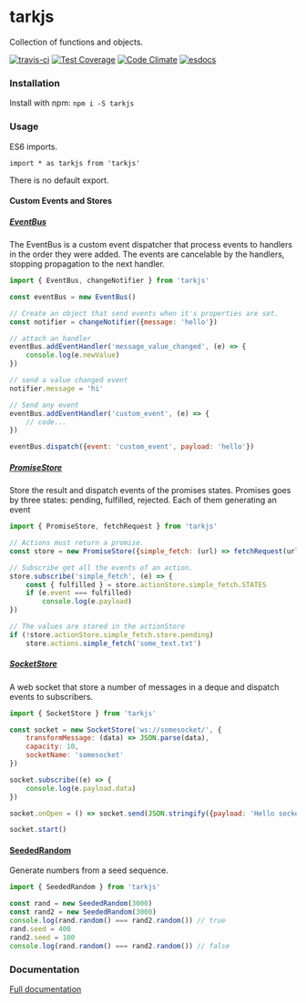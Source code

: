 # tarkjs

Collection of functions and objects.

[![travis-ci](https://travis-ci.org/T4rk1n/tarkjs.svg?branch=master)](https://travis-ci.org/T4rk1n/tarkjs)
[![Test Coverage](https://codeclimate.com/github/T4rk1n/tarkjs/badges/coverage.svg)](https://codeclimate.com/github/T4rk1n/tarkjs/coverage)
[![Code Climate](https://codeclimate.com/github/T4rk1n/tarkjs/badges/gpa.svg)](https://codeclimate.com/github/T4rk1n/tarkjs/)
[![esdocs](https://doc.esdoc.org/github.com/T4rk1n/tarkjs/badge.svg)](https://doc.esdoc.org/github.com/T4rk1n/tarkjs/)

### Installation

Install with npm: `npm i -S tarkjs`

### Usage

ES6 imports.

`import * as tarkjs from 'tarkjs' `

There is no default export.

#### Custom Events and Stores

##### [EventBus](https://doc.esdoc.org/github.com/T4rk1n/tarkjs/class/src/event-bus/event-bus.js~EventBus.html)

The EventBus is a custom event dispatcher that process events to handlers 
in the order they were added. The events are cancelable by the handlers, 
stopping propagation to the next handler.

```javascript
import { EventBus, changeNotifier } from 'tarkjs'

const eventBus = new EventBus()

// Create an object that send events when it's properties are set.
const notifier = changeNotifier({message: 'hello'})

// attach an handler
eventBus.addEventHandler('message_value_changed', (e) => {
    console.log(e.newValue)
})

// send a value changed event
notifier.message = 'hi'

// Send any event 
eventBus.addEventHandler('custom_event', (e) => {
    // code...
})

eventBus.dispatch({event: 'custom_event', payload: 'hello'})
```

##### [PromiseStore](https://doc.esdoc.org/github.com/T4rk1n/tarkjs/class/src/persistance/mem-stores.js~PromiseStore.html)

Store the result and dispatch events of the promises states. 
Promises goes by three states: pending, fulfilled, rejected. Each of them generating an event 

```javascript
import { PromiseStore, fetchRequest } from 'tarkjs'

// Actions must return a promise.
const store = new PromiseStore({simple_fetch: (url) => fetchRequest(url)})

// Subscribe get all the events of an action.
store.subscribe('simple_fetch', (e) => {
    const { fulfilled } = store.actionStore.simple_fetch.STATES
    if (e.event === fulfilled)
        console.log(e.payload)
})

// The values are stored in the actionStore 
if (!store.actionStore.simple_fetch.store.pending)
    store.actions.simple_fetch('some_text.txt')
```

##### [SocketStore](https://doc.esdoc.org/github.com/T4rk1n/tarkjs/)

A web socket that store a number of messages in a deque and dispatch events to subscribers.

```javascript
import { SocketStore } from 'tarkjs'

const socket = new SocketStore('ws://somesocket/', {
    transformMessage: (data) => JSON.parse(data),
    capacity: 10,
    socketName: 'somesocket'
})

socket.subscribe((e) => {
    console.log(e.payload.data)
})

socket.onOpen = () => socket.send(JSON.stringify({payload: 'Hello socket'}))

socket.start()
```

#### [SeededRandom](https://doc.esdoc.org/github.com/T4rk1n/tarkjs/)

Generate numbers from a seed sequence.

```javascript
import { SeededRandom } from 'tarkjs'

const rand = new SeededRandom(3000)
const rand2 = new SeededRandom(3000)
console.log(rand.random() === rand2.random()) // true
rand.seed = 400
rand2.seed = 100 
console.log(rand.random() === rand2.random()) // false
```

### Documentation

[Full documentation](https://doc.esdoc.org/github.com/T4rk1n/tarkjs/)

